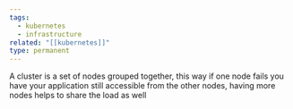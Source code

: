```yaml
---
tags:
  - kubernetes
  - infrastructure
related: "[[kubernetes]]"
type: permanent
---
```


A cluster is a set of nodes grouped together, this way if one node fails you have your application still accessible from the other nodes, having more nodes helps to share the load as well 
